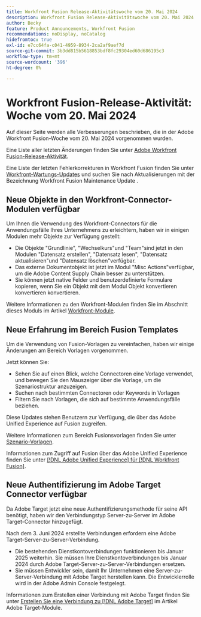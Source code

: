 ```yaml
---
title: Workfront Fusion Release-Aktivitätswoche vom 20. Mai 2024
description: Workfront Fusion Release-Aktivitätswoche vom 20. Mai 2024
author: Becky
feature: Product Announcements, Workfront Fusion
recommendations: noDisplay, noCatalog
hidefromtoc: true
exl-id: e7cc64fa-c041-4959-8934-2ca2af9aef7d
source-git-commit: 3b3dd815b5618853bdf8fc29304ed60d686195c3
workflow-type: tm+mt
source-wordcount: '396'
ht-degree: 0%

---
```


# Workfront Fusion-Release-Aktivität: Woche vom 20. Mai 2024

Auf dieser Seite werden alle Verbesserungen beschrieben, die in der Adobe Workfront Fusion-Woche vom 20. Mai 2024 vorgenommen wurden.

Eine Liste aller letzten Änderungen finden Sie unter [Adobe Workfront Fusion-Release-Aktivität](../../../product-announcements/product-releases/fusion-release-activity/fusion-release-activity.md).

Eine Liste der letzten Fehlerkorrekturen in Workfront Fusion finden Sie unter [Workfront-Wartungs-Updates](https://experienceleague.adobe.com/docs/workfront-known-issues/releases/current-updates.html) und suchen Sie nach Aktualisierungen mit der Bezeichnung Workfront Fusion Maintenance Update .

## Neue Objekte in den Workfront-Connector-Modulen verfügbar

Um Ihnen die Verwendung des Workfront-Connectors für die Anwendungsfälle Ihres Unternehmens zu erleichtern, haben wir in einigen Modulen mehr Objekte zur Verfügung gestellt:

* Die Objekte &quot;Grundlinie&quot;, &quot;Wechselkurs&quot;und &quot;Team&quot;sind jetzt in den Modulen &quot;Datensatz erstellen&quot;, &quot;Datensatz lesen&quot;, &quot;Datensatz aktualisieren&quot;und &quot;Datensatz löschen&quot;verfügbar.
* Das externe Dokumentobjekt ist jetzt im Modul &quot;Misc Actions&quot;verfügbar, um die Adobe Content Supply Chain besser zu unterstützen.
* Sie können jetzt native Felder und benutzerdefinierte Formulare kopieren, wenn Sie ein Objekt mit dem Modul Objekt konvertieren konvertieren konvertieren.

Weitere Informationen zu den Workfront-Modulen finden Sie im Abschnitt dieses Moduls im Artikel [Workfront-Module](/help/quicksilver/workfront-fusion/apps-and-their-modules/workfront-modules.md).

## Neue Erfahrung im Bereich Fusion Templates

Um die Verwendung von Fusion-Vorlagen zu vereinfachen, haben wir einige Änderungen am Bereich Vorlagen vorgenommen.

Jetzt können Sie:

* Sehen Sie auf einen Blick, welche Connectoren eine Vorlage verwendet, und bewegen Sie den Mauszeiger über die Vorlage, um die Szenariostruktur anzuzeigen.
* Suchen nach bestimmten Connectoren oder Keywords in Vorlagen
* Filtern Sie nach Vorlagen, die sich auf bestimmte Anwendungsfälle beziehen.

Diese Updates stehen Benutzern zur Verfügung, die über das Adobe Unified Experience auf Fusion zugreifen.

Weitere Informationen zum Bereich Fusionsvorlagen finden Sie unter [Szenario-Vorlagen](/help/quicksilver/workfront-fusion/scenarios/templates/fusion-templates.md).

Informationen zum Zugriff auf Fusion über das Adobe Unified Experience finden Sie unter [[!DNL Adobe Unified Experience] für [!DNL Workfront Fusion]](/help/quicksilver/workfront-fusion/fusion-in-admin-console/fusion-unified-experience.md).

## Neue Authentifizierung im Adobe Target Connector verfügbar

Da Adobe Target jetzt eine neue Authentifizierungsmethode für seine API benötigt, haben wir den Verbindungstyp Server-zu-Server im Adobe Target-Connector hinzugefügt.

Nach dem 3. Juni 2024 erstellte Verbindungen erfordern eine Adobe Target-Server-zu-Server-Verbindung.

* Die bestehenden Dienstkontoverbindungen funktionieren bis Januar 2025 weiterhin. Sie müssen Ihre Dienstkontoverbindungen bis Januar 2024 durch Adobe Target-Server-zu-Server-Verbindungen ersetzen.
* Sie müssen Entwickler sein, damit Ihr Unternehmen eine Server-zu-Server-Verbindung mit Adobe Target herstellen kann. Die Entwicklerrolle wird in der Adobe Admin Console festgelegt.

Informationen zum Erstellen einer Verbindung mit Adobe Target finden Sie unter [Erstellen Sie eine Verbindung zu [!DNL Adobe Target]](/help/quicksilver/workfront-fusion/apps-and-their-modules/adobe-target-modules.md#create-a-connection-to-adobe-target) im Artikel Adobe Target-Module.
